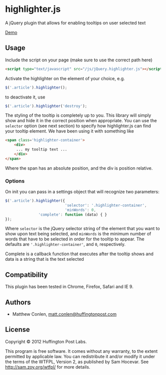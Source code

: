 highlighter.js
==============

A jQuery plugin that allows for enabling tooltips on user selected text

[Demo](http://huffpostlabs.github.com/highlighter.js/ "Demo")

Usage
-----

Include the script on your page (make sure to use the correct path here)

```html
<script type="text/javascript" src="/js/jQuery.highlighter.js"></script>
```

Activate the highlighter on the element of your choice, e.g.

```javascript
$('.article').highlighter();
```

to deactivate it, use

```javascript
$('.article').highlighter('destroy');
```

The styling of the tooltip is completely up to you. This library will simply show and hide it in the correct position when appropriate.
You can use the ```selector``` option (see next section) to specify how highlighter.js can find your tooltip element. We have been using it with something like

```html
<span class='highlighter-container'>
    <div>
     ... my tooltip text ...
    </div>
</span>
```

Where the span has an absolute position, and the div is position relative.

### Options

On init you can pass in a settings object that will recognize two parameters:

```javascript
$('.article').highlighter({
                           'selector': '.highlighter-container',
                           'minWords': 0,
			   'complete': function (data) { }
});
```

Where ```selector``` is the jQuery selector string of the element that you want to show upon text being selected, and ```minWords``` is the minimum number of words that have
to be selected in order for the tooltip to appear. The defaults are ```'.highlighter-container'```, and ```0```, respectively.

Complete is a callback function that executes after the tooltip shows and data is a string that is the text selected


Compatibility
------

This plugin has been tested in Chrome, Firefox, Safari and IE 9.



Authors
-----

- Matthew Conlen, matt.conlen@huffingtonpost.com

License
-----
Copyright © 2012 Huffington Post Labs.

This program is free software. It comes without any warranty, to
the extent permitted by applicable law. You can redistribute it
and/or modify it under the terms of the WTFPL, Version 2, as
published by Sam Hocevar. See http://sam.zoy.org/wtfpl/
for more details.
